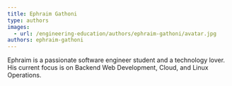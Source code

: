 ```yaml
---
title: Ephraim Gathoni
type: authors
images:
  - url: /engineering-education/authors/ephraim-gathoni/avatar.jpg
authors: ephraim-gathoni
---
```

Ephraim is a passionate software engineer student and a technology lover. His current focus is on Backend Web Development, Cloud, and Linux Operations.
